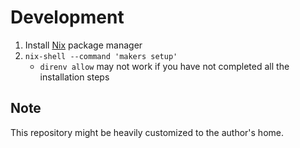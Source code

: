 # Development

1. Install [Nix](https://nixos.org/) package manager
1. `nix-shell --command 'makers setup'`
   - `direnv allow` may not work if you have not completed all the installation steps

## Note

This repository might be heavily customized to the author's home.
